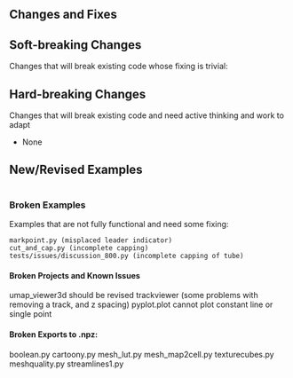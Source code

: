 
## Changes and Fixes


## Soft-breaking Changes
Changes that will break existing code whose fixing is trivial:



## Hard-breaking Changes
Changes that will break existing code and need active thinking and work to adapt

- None


## New/Revised Examples
```
```


### Broken Examples
Examples that are not fully functional and need some fixing:

```
markpoint.py (misplaced leader indicator)
cut_and_cap.py (incomplete capping)
tests/issues/discussion_800.py (incomplete capping of tube)
```


#### Broken Projects and Known Issues
umap_viewer3d should be revised
trackviewer (some problems with removing a track, and z spacing)
pyplot.plot cannot plot constant line or single point


#### Broken Exports to .npz:
boolean.py
cartoony.py
mesh_lut.py
mesh_map2cell.py
texturecubes.py
meshquality.py
streamlines1.py
